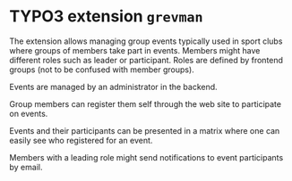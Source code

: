 # TYPO3 extension `grevman`

The extension allows managing group events typically used in sport clubs
where groups of members take part in events. Members might have different
roles such as leader or participant. Roles are defined by frontend groups (not
to be confused with member groups).

Events are managed by an administrator in the backend.

Group members can register them self through the web site to participate on
events.

Events and their participants can be presented in a matrix where one can
easily see who registered for an event.

Members with a leading role might send notifications to event
participants by email.

